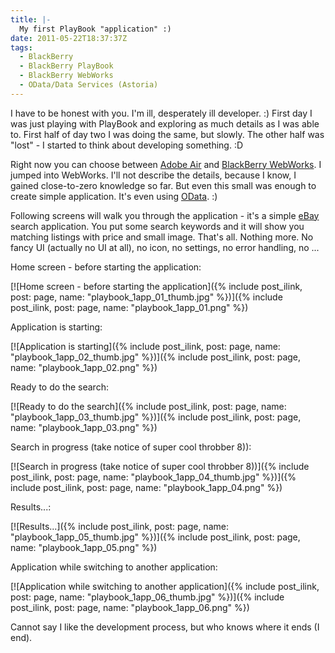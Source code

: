 ```yaml
---
title: |-
  My first PlayBook "application" :)
date: 2011-05-22T18:37:37Z
tags:
  - BlackBerry
  - BlackBerry PlayBook
  - BlackBerry WebWorks
  - OData/Data Services (Astoria)
---
```

I have to be honest with you. I'm ill, desperately ill developer. :) First day I was just playing with PlayBook and exploring as much details as I was able to. First half of day two I was doing the same, but slowly. The other half was "lost" - I started to think about developing something. :D

Right now you can choose between [Adobe Air][1] and [BlackBerry WebWorks][2]. I jumped into WebWorks. I'll not describe the details, because I know, I gained close-to-zero knowledge so far. But even this small was enough to create simple application. It's even using [OData][3]. :)

Following screens will walk you through the application - it's a simple [eBay][4] search application. You put some search keywords and it will show you matching listings with price and small image. That's all. Nothing more. No fancy UI (actually no UI at all), no icon, no settings, no error handling, no ...

Home screen - before starting the application:

[![Home screen - before starting the application]({% include post_ilink, post: page, name: "playbook_1app_01_thumb.jpg" %})]({% include post_ilink, post: page, name: "playbook_1app_01.png" %})

Application is starting:

[![Application is starting]({% include post_ilink, post: page, name: "playbook_1app_02_thumb.jpg" %})]({% include post_ilink, post: page, name: "playbook_1app_02.png" %})

Ready to do the search:

[![Ready to do the search]({% include post_ilink, post: page, name: "playbook_1app_03_thumb.jpg" %})]({% include post_ilink, post: page, name: "playbook_1app_03.png" %})

Search in progress (take notice of super cool throbber 8)):

[![Search in progress (take notice of super cool throbber 8))]({% include post_ilink, post: page, name: "playbook_1app_04_thumb.jpg" %})]({% include post_ilink, post: page, name: "playbook_1app_04.png" %})

Results...:

[![Results...]({% include post_ilink, post: page, name: "playbook_1app_05_thumb.jpg" %})]({% include post_ilink, post: page, name: "playbook_1app_05.png" %})

Application while switching to another application:

[![Application while switching to another application]({% include post_ilink, post: page, name: "playbook_1app_06_thumb.jpg" %})]({% include post_ilink, post: page, name: "playbook_1app_06.png" %})

Cannot say I like the development process, but who knows where it ends (I end).

[1]: http://www.adobe.com/products/air/
[2]: http://us.blackberry.com/developers/tablet/webworks.jsp
[3]: http://www.odata.org
[4]: http://www.ebay.com